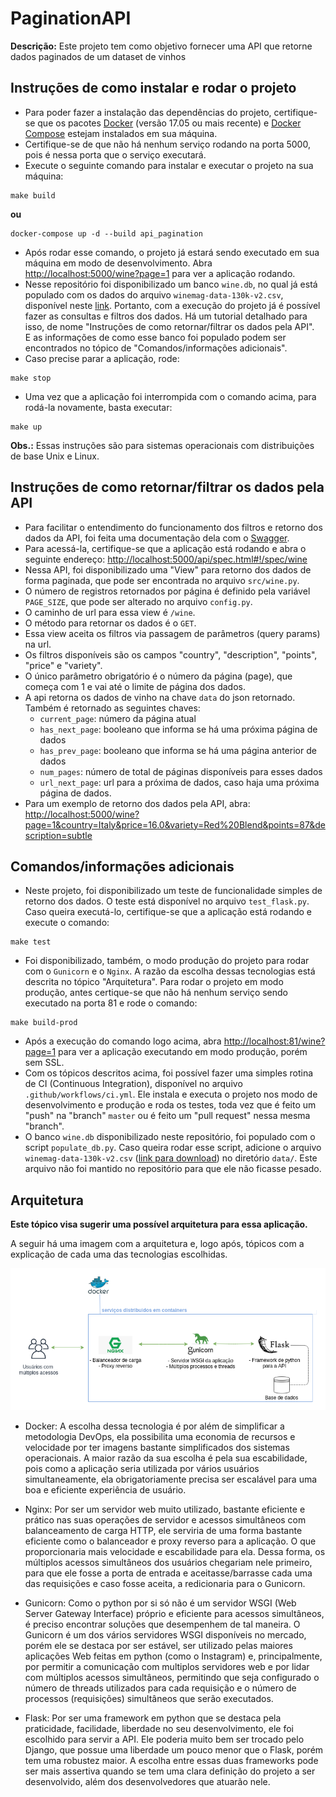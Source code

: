 # PaginationAPI
**Descrição:** Este projeto tem como objetivo fornecer uma API que retorne dados paginados de um dataset de vinhos

## Instruções de como instalar e rodar o projeto
 
- Para poder fazer a instalação das dependências do projeto, certifique-se que os pacotes 
[Docker](https://www.docker.com/) (versão 17.05 ou mais recente) e [Docker Compose](https://docs.docker.com/compose/) 
estejam instalados em sua máquina.
- Certifique-se de que não há nenhum serviço rodando na porta 5000, pois é nessa porta que o serviço executará.
- Execute o seguinte comando para instalar e executar o projeto na sua máquina:
```
make build
```
**ou** 
```
docker-compose up -d --build api_pagination
```
- Após rodar esse comando, o projeto já estará sendo executado em sua máquina em 
modo de desenvolvimento. Abra [http://localhost:5000/wine?page=1](http://localhost:5000/wine?page=1) 
para ver a aplicação rodando.
- Nesse repositório foi disponibilizado um banco `wine.db`, 
no qual já está populado com os dados do arquivo `winemag-data-130k-v2.csv`, disponível neste [link](https://www.kaggle.com/zynicide/wine-reviews).
Portanto, com a execução do projeto já é possível fazer as consultas e filtros dos dados. 
Há um tutorial detalhado para isso, de nome "Instruções de como retornar/filtrar os dados pela API".  
E as informações de como esse banco foi populado podem ser encontrados no tópico de "Comandos/informações adicionais".
- Caso precise parar a aplicação, rode:
```
make stop
```
- Uma vez que a aplicação foi interrompida com o comando acima, para rodá-la novamente, basta executar:
```
make up
```
 
**Obs.:** Essas instruções são para sistemas operacionais com distribuições de base Unix e Linux.


## Instruções de como retornar/filtrar os dados pela API
- Para facilitar o entendimento do funcionamento dos filtros e retorno dos dados da API, 
foi feita uma documentação dela com o [Swagger](https://swagger.io/).
- Para acessá-la, certifique-se que a aplicação está rodando e abra o 
seguinte endereço: [http://localhost:5000/api/spec.html#!/spec/wine](http://localhost:5000/api/spec.html#!/spec/wine)
- Nessa API, foi disponibilizado uma "View" para retorno dos dados de forma paginada, 
que pode ser encontrada no arquivo `src/wine.py`.
- O número de registros retornados por página é definido pela variável `PAGE_SIZE`, 
que pode ser alterado no arquivo `config.py`.  
- O caminho de url para essa view é `/wine`.
- O método para retornar os dados é o `GET`.
- Essa view aceita os filtros via passagem de parâmetros (query params) na url.
- Os filtros disponíveis são os campos "country", "description", "points", "price" e "variety".
- O único parâmetro obrigatório é o número da página (page), que começa com 1 e vai até o limite de página dos dados.
- A api retorna os dados de vinho na chave `data` do json retornado. Também é retornado as seguintes chaves: 
  - `current_page`: número da página atual
  - `has_next_page`: booleano que informa se há uma próxima página de dados
  - `has_prev_page`: booleano que informa se há uma página anterior de dados
  - `num_pages`: número de total de páginas disponíveis para esses dados
  - `url_next_page`: url para a próxima de dados, caso haja uma próxima página de dados.
- Para um exemplo de retorno dos dados pela API, abra:
[http://localhost:5000/wine?page=1&country=Italy&price=16.0&variety=Red%20Blend&points=87&description=subtle](http://localhost:5000/wine?page=1&country=Italy&price=16.0&variety=Red%20Blend&points=87&description=subtle) 

  


## Comandos/informações adicionais

- Neste projeto, foi disponibilizado um teste de funcionalidade simples de retorno dos dados. 
O teste está disponível no arquivo `test_flask.py`. Caso queira executá-lo, 
certifique-se que a aplicação está rodando e execute o comando:
```
make test
```
- Foi disponibilizado, também, o modo produção do projeto para rodar com o `Gunicorn` e o `Nginx`. 
A razão da escolha dessas tecnologias está descrita no tópico "Arquitetura". 
Para rodar o projeto em modo produção, antes certique-se que não há nenhum serviço sendo executado na porta 81 e rode o comando: 
```
make build-prod
```
- Após a execução do comando logo acima, abra [http://localhost:81/wine?page=1](http://localhost:81/wine?page=1) 
para ver a aplicação executando em modo produção, porém sem SSL.
- Com os tópicos descritos acima, foi possível fazer uma simples rotina de CI (Continuous Integration), 
disponível no arquivo `.github/workflows/ci.yml`. Ele instala e executa o projeto nos modo de desenvolvimento e produção 
e roda os testes, toda vez que é feito um "push" na "branch" `master` ou é feito um "pull request" nessa mesma "branch".
- O banco `wine.db` disponibilizado neste repositório, foi populado com o script `populate_db.py`. 
Caso queira rodar esse script, adicione o arquivo `winemag-data-130k-v2.csv` 
([link para download](https://www.kaggle.com/zynicide/wine-reviews)) no diretório `data/`. 
Este arquivo não foi mantido no repositório para que ele não ficasse pesado.  

## Arquitetura
**Este tópico visa sugerir uma possível arquitetura para essa aplicação.** 


A seguir há uma imagem com a arquitetura e, 
logo após, tópicos com a explicação de cada uma das tecnologias escolhidas.

![Alt text](diagram.png?raw=true "Diagrama")

- Docker:
    A escolha dessa tecnologia é por além de simplificar a metodologia DevOps,
    ela possibilita uma economia de recursos e velocidade por ter imagens bastante simplificados 
    dos sistemas operacionais. A maior razão da sua escolha é pela sua escabilidade, pois como a aplicação seria utilizada por 
    vários usuários simultaneamente, ela obrigatoriamente precisa ser escalável para uma boa e eficiente 
    experiência de usuário.
    
- Nginx:
    Por ser um servidor web muito utilizado, bastante eficiente e prático nas suas operações de servidor e acessos 
    simultâneos  com balanceamento de carga HTTP, ele serviria de uma forma bastante eficiente como o balanceador e 
    proxy reverso para a aplicação. O que proporcionaria mais velocidade e escabilidade para ela. Dessa forma, 
    os múltiplos acessos simultâneos dos usuários chegariam nele primeiro, para que ele fosse a porta de entrada e 
    aceitasse/barrasse cada uma das requisições e caso fosse aceita, a redicionaria para o Gunicorn.
    
- Gunicorn:
     Como o python por si só não é um servidor WSGI (Web Server Gateway Interface) próprio e eficiente para acessos 
     simultâneos, é preciso encontrar soluções que desempenhem de tal maneira. O Gunicorn é um dos vários servidores 
     WSGI disponíveis no mercado, porém ele se destaca por ser estável, ser utilizado pelas maiores aplicações Web feitas 
     em python (como o Instagram) e, principalmente, por permitir a comunicação com multiplos servidores web e por lidar
     com múltiplos acessos simultâneos, permitindo que seja configurado o número de threads utilizados para cada 
     requisição e o número de processos (requisições) simultâneos que serão executados.
     
- Flask:
    Por ser uma framework em python que se destaca pela praticidade, facilidade, liberdade no seu desenvolvimento, 
    ele foi escolhido para servir a API. Ele poderia muito bem ser trocado pelo Django, que possue uma liberdade um pouco 
    menor que o Flask, porém tem uma robustez maior. A escolha entre essas duas frameworks pode ser mais assertiva quando
    se tem uma clara definição do projeto a ser desenvolvido, além dos desenvolvedores que 
    atuarão nele.  
       
